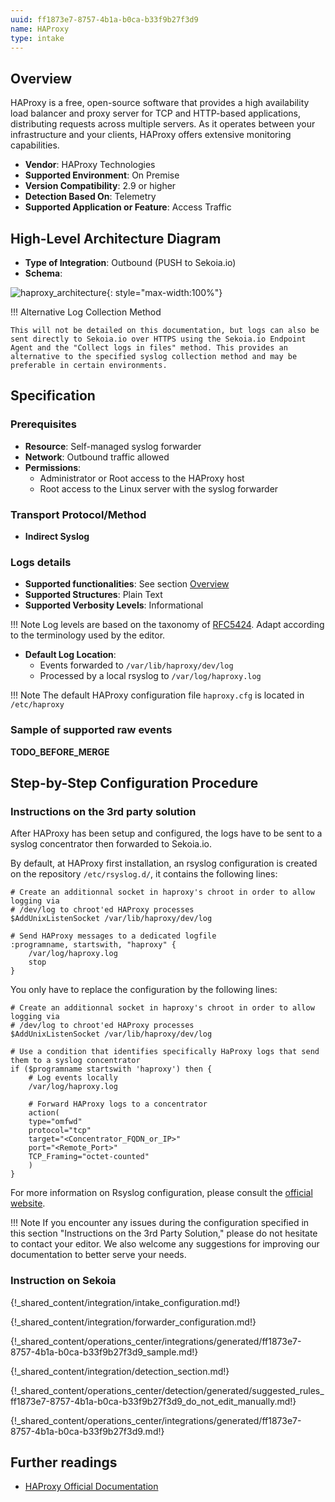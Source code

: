 ```yaml
---
uuid: ff1873e7-8757-4b1a-b0ca-b33f9b27f3d9
name: HAProxy
type: intake
---
```


## Overview

HAProxy is a free, open-source software that provides a high availability load balancer and proxy server for TCP and HTTP-based applications, distributing requests across multiple servers. As it operates between your infrastructure and your clients, HAProxy offers extensive monitoring capabilities.

- **Vendor**: HAProxy Technologies
- **Supported Environment**: On Premise
- **Version Compatibility**: 2.9 or higher
- **Detection Based On**: Telemetry
- **Supported Application or Feature**: Access Traffic

## High-Level Architecture Diagram

- **Type of Integration**: Outbound (PUSH to Sekoia.io)
- **Schema**:

![haproxy_architecture](/assets/integration/haproxy_architecture.png){: style="max-width:100%"}

!!! Alternative Log Collection Method

    This will not be detailed on this documentation, but logs can also be sent directly to Sekoia.io over HTTPS using the Sekoia.io Endpoint Agent and the "Collect logs in files" method. This provides an alternative to the specified syslog collection method and may be preferable in certain environments.

## Specification

### Prerequisites

- **Resource**: Self-managed syslog forwarder
- **Network**: Outbound traffic allowed
- **Permissions**:
    - Administrator or Root access to the HAProxy host
    - Root access to the Linux server with the syslog forwarder

### Transport Protocol/Method

- **Indirect Syslog**

### Logs details

- **Supported functionalities**: See section [Overview](#overview)
- **Supported Structures**: Plain Text
- **Supported Verbosity Levels**: Informational

!!! Note
    Log levels are based on the taxonomy of [RFC5424](https://datatracker.ietf.org/doc/html/rfc5424). Adapt according to the terminology used by the editor.

- **Default Log Location**:
    - Events forwarded to `/var/lib/haproxy/dev/log`
    - Processed by a local rsyslog to `/var/log/haproxy.log`

!!! Note
    The default HAProxy configuration file `haproxy.cfg` is located in `/etc/haproxy`

### Sample of supported raw events

__TODO_BEFORE_MERGE__
## Step-by-Step Configuration Procedure

### Instructions on the 3rd party solution

After HAProxy has been setup and configured, the logs have to be sent to a syslog concentrator then forwarded to Sekoia.io.

By default, at HAProxy first installation, an rsyslog configuration is created on the repository `/etc/rsyslog.d/`, it contains the following lines:

```
# Create an additionnal socket in haproxy's chroot in order to allow logging via
# /dev/log to chroot'ed HAProxy processes
$AddUnixListenSocket /var/lib/haproxy/dev/log

# Send HAProxy messages to a dedicated logfile
:programname, startswith, "haproxy" {
    /var/log/haproxy.log
    stop
}
```

You only have to replace the configuration by the following lines:

```
# Create an additionnal socket in haproxy's chroot in order to allow logging via
# /dev/log to chroot'ed HAProxy processes
$AddUnixListenSocket /var/lib/haproxy/dev/log

# Use a condition that identifies specifically HaProxy logs that send them to a syslog concentrator
if ($programname startswith 'haproxy') then {
    # Log events locally
    /var/log/haproxy.log

    # Forward HAProxy logs to a concentrator
    action(
    type="omfwd"
    protocol="tcp"
    target="<Concentrator_FQDN_or_IP>"
    port="<Remote_Port>"
    TCP_Framing="octet-counted"
    )
}
```

For more information on Rsyslog configuration, please consult the [official website](https://www.rsyslog.com/doc/configuration/templates.html).

!!! Note
    If you encounter any issues during the configuration specified in this section "Instructions on the 3rd Party Solution," please do not hesitate to contact your editor. We also welcome any suggestions for improving our documentation to better serve your needs.

### Instruction on Sekoia

{!_shared_content/integration/intake_configuration.md!}

{!_shared_content/integration/forwarder_configuration.md!}

{!_shared_content/operations_center/integrations/generated/ff1873e7-8757-4b1a-b0ca-b33f9b27f3d9_sample.md!}

{!_shared_content/integration/detection_section.md!}

{!_shared_content/operations_center/detection/generated/suggested_rules_ff1873e7-8757-4b1a-b0ca-b33f9b27f3d9_do_not_edit_manually.md!}

{!_shared_content/operations_center/integrations/generated/ff1873e7-8757-4b1a-b0ca-b33f9b27f3d9.md!}
## Further readings

- [HAProxy Official Documentation](http://www.haproxy.org/#docs)
